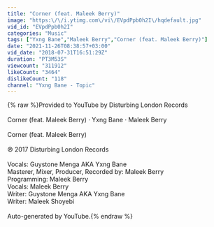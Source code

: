 ```yaml
---
title: "Corner (feat. Maleek Berry)"
image: "https:\/\/i.ytimg.com\/vi\/EVpdPpb0h2I\/hqdefault.jpg"
vid_id: "EVpdPpb0h2I"
categories: "Music"
tags: ["Yxng Bane","Maleek Berry","Corner (feat. Maleek Berry)"]
date: "2021-11-26T08:38:57+03:00"
vid_date: "2018-07-31T16:51:29Z"
duration: "PT3M53S"
viewcount: "311912"
likeCount: "3464"
dislikeCount: "118"
channel: "Yxng Bane - Topic"
---
```

{% raw %}Provided to YouTube by Disturbing London Records<br /><br />Corner (feat. Maleek Berry) · Yxng Bane · Maleek Berry<br /><br />Corner (feat. Maleek Berry)<br /><br />℗ 2017 Disturbing London Records<br /><br />Vocals: Guystone Menga AKA Yxng Bane<br />Masterer, Mixer, Producer, Recorded by: Maleek Berry<br />Programming: Maleek Berry<br />Vocals: Maleek Berry<br />Writer: Guystone Menga AKA Yxng Bane<br />Writer: Maleek Shoyebi<br /><br />Auto-generated by YouTube.{% endraw %}
